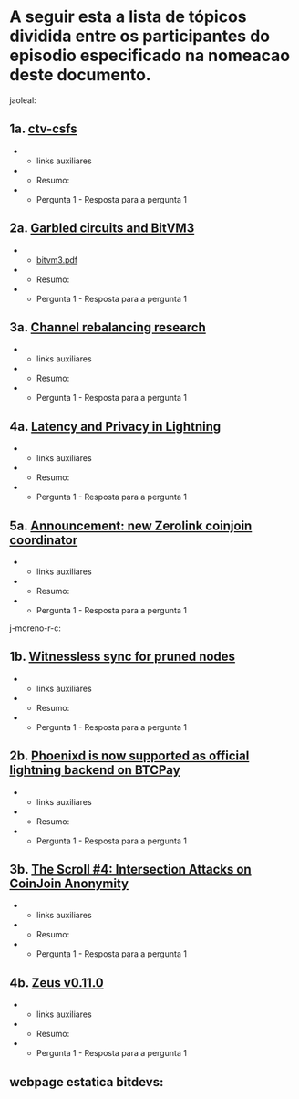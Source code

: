 # A seguir esta a lista de tópicos dividida entre os participantes do episodio especificado na nomeacao deste documento.

jaoleal:

## 1a. [ctv-csfs](https://ctv-csfs.com/)
* - links auxiliares
* - Resumo:
* - Pergunta 1 - Resposta para a pergunta 1

## 2a. [Garbled circuits and BitVM3](https://delvingbitcoin.org/t/garbled-circuits-and-bitvm3/1773)
* - [bitvm3.pdf](https://bitvm.org/bitvm3.pdf)
* - Resumo:
* - Pergunta 1 - Resposta para a pergunta 1

## 3a. [Channel rebalancing research](https://delvingbitcoin.org/t/research-update-a-geometric-approach-for-optimal-channel-rebalancing/1768)
* - links auxiliares
* - Resumo:
* - Pergunta 1 - Resposta para a pergunta 1

## 4a. [Latency and Privacy in Lightning](https://delvingbitcoin.org/t/latency-and-privacy-in-lightning/1723)
* - links auxiliares
* - Resumo:
* - Pergunta 1 - Resposta para a pergunta 1

## 5a. [Announcement: new Zerolink coinjoin coordinator](https://ashigaru.rs/news/announcement-whirlpool/)
* - links auxiliares
* - Resumo:
* - Pergunta 1 - Resposta para a pergunta 1

j-moreno-r-c:

## 1b. [Witnessless sync for pruned nodes](https://delvingbitcoin.org/t/witnessless-sync-for-pruned-nodes/1742/1)
* - links auxiliares
* - Resumo:
* - Pergunta 1 - Resposta para a pergunta 1

## 2b. [Phoenixd is now supported as official lightning backend on BTCPay](https://x.com/PhoenixWallet/status/1932132318514184481)
* - links auxiliares
* - Resumo:
* - Pergunta 1 - Resposta para a pergunta 1

## 3b. [The Scroll #4: Intersection Attacks on CoinJoin Anonymity](https://spiralbtc.substack.com/p/the-scroll-4-intersection-attacks)
* - links auxiliares
* - Resumo:
* - Pergunta 1 - Resposta para a pergunta 1

## 4b. [Zeus v0.11.0](https://blog.zeusln.com/new-release-zeus-v0-11-0/)
* - links auxiliares
* - Resumo:
* - Pergunta 1 - Resposta para a pergunta 1

## webpage estatica bitdevs: